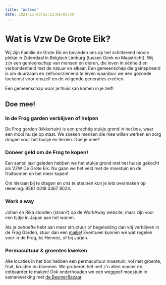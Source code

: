 ```yaml
---
title: "Welkom"
date: 2021-11-05T22:13:01+01:00
---
```

# Wat is Vzw De Grote Eik?

Wij zijn Familie de Grote Eik en bevinden ons op het schitterend mooie plekje
in Zutendaal in Belgisch Limburg (tussen Genk en Maastricht). Wij zijn een
gemeenschap van mensen en dieren, die leven in éénheid en verbondenheid met de
natuur en elkaar. Een gemeenschap die geïnspireerd is om duurzaam en
zelfvoorzienend te leven waardoor we een gezonde toekomst voor onszelf en de
volgende generaties creëren.

Een gemeenschap waar je thuis kan komen in je zelf!

## Doe mee!

### In de Frog garden verblijven of helpen
De Frog garden (kikkertuin) is een prachtig stukje grond in het bos, waar
een mooi huisje op staat. We zoeken mensen die mee willen werken en zorg
dragen voor het huisje en terrein. Doe je mee?

### Doneer geld om de Frog te kopen!
Een aantal jaar geleden hebben we het stukje grond met het huisje gekocht als
VZW De Grote Eik.  Nu gaan we het veld met de moestuin en de fruitbomen en het
meer kopen!

Om hieraan bij te dragen en ons te steunen kun je iets overmaken op rekening: BE81 0019 3367 8024.

### Work a way
Johan en Rika stonden (staan?) op de WorkAway website, maar zijn voor een tijdje in Japan aan het wonen.

Als je behoefte hebt aan meer structuur of begeleiding dan vrij verblijven in
de Frog Garden, stuur dan een [mailje](mailto:contact@degroteeik.be)! Eventueel
kunnen we wat regelen voor in de Frog, bij Hennez, of bij Jurjen.

### Permacultuur & groentes kweken
Alle locaties in het bos hebben een permacultuur moestuin, vol met groente, fruit, kruiden en bloemen. We proberen het met z'n allen mooier en eetbaarder te maken!
Ook onderhouden we een weggeef moestuin in samenwerking met [de BesmerBazaar](http://www.facebook.com/besmerbazaar).

